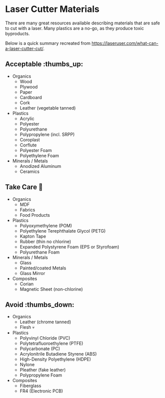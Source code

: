 # Laser Cutter Materials

There are many great resources available describing materials that are safe to cut with a laser. Many plastics are a no-go, as they produce toxic byproducts.

Below is a quick summary recreated from <https://laseruser.com/what-can-a-laser-cutter-cut/>.

## Acceptable :thumbs_up:

- Organics
  - Wood
  - Plywood
  - Paper
  - Cardboard
  - Cork
  - Leather (vegetable tanned)
- Plastics
  - Acrylic
  - Polyester
  - Polyurethane
  - Polypropylene (incl. SRPP)
  - Coroplast
  - Corflute
  - Polyester Foam
  - Polyethylene Foam
- Minerals / Metals
  - Anodized Aluminum
  - Ceramics

## Take Care :goggles:

- Organics
  - MDF
  - Fabrics
  - Food Products
- Plastics
  - Polyoxymethylene (POM)
  - Polyethylene Terephthalate Glycol (PETG)
  - Kapton Tape
  - Rubber (thin no chlorine)
  - Expanded Polystyrene Foam (EPS or Styrofoam)
  - Polyurethane Foam
- Minerals / Metals
  - Glass
  - Painted/coated Metals
  - Glass Mirror
- Composites
  - Corian
  - Magnetic Sheet (non-chlorine)

## Avoid :thumbs_down:

- Organics
  - Leather (chrome tanned)
  - Flesh :skull:
- Plastics
  - Polyvinyl Chloride (PVC)
  - Polytetrafluoroethylene (PTFE)
  - Polycarbonate (PC)
  - Acrylonitrile Butadiene Styrene (ABS)
  - High-Density Polyethylene (HDPE)
  - Nylone
  - Pleather (fake leather)
  - Polypropylene Foam
- Composites
  - Fiberglass
  - FR4 (Electronic PCB)
